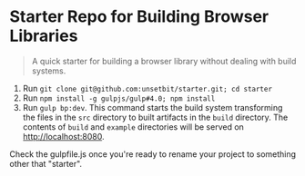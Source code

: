 # Starter Repo for Building Browser Libraries

> A quick starter for building a browser library without dealing with build systems.

1. Run `git clone git@github.com:unsetbit/starter.git; cd starter`
2. Run `npm install -g gulpjs/gulp#4.0; npm install`
3. Run `gulp bp:dev`. This command starts the build system transforming the files
in the `src` directory to built artifacts in the `build` directory. The contents
of `build` and `example` directories will be served on
[http://localhost:8080](localhost:8080).

Check the gulpfile.js once you're ready to rename your project to something other
that "starter".
